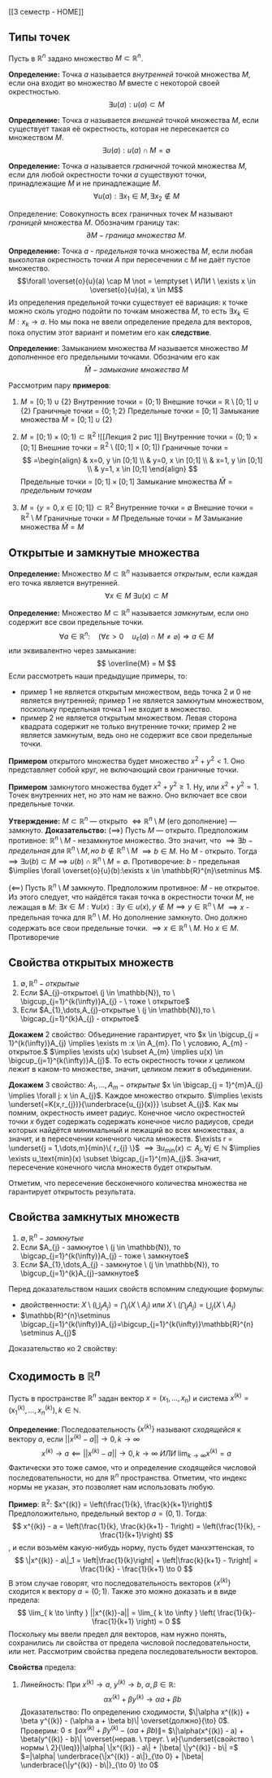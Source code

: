 [[3 семестр - HOME]]
## Типы точек
Пусть в $\mathbb{R}^n$ задано множество $M \subset \mathbb{R}^n$.

**Определение:** Точка $a$ называется *внутренней* точкой множества $M$, если она входит во множество $M$ вместе с некоторой своей окрестностью.
$$\exists u(a): u(a) \subset M$$

**Определение:** Точка $a$ называется *внешней* точкой множества $M$, если существует такая её окрестность, которая не пересекается со множеством $M$.
$$\exists u(a): u(a) \cap M = \emptyset$$

**Определение:** Точка $a$ называется *граничной* точкой множества $M$, если для любой окрестности точки $a$ существуют точки, принадлежащие $M$ и не принадлежащие $M$.
$$\forall u(a):\exists x_{1}\in M, \exists x_{2}\not\in M$$

Определение: Совокупность всех граничных точек $M$ называют *границей* множества $M$. Обозначим границу так:
$$
\partial M - граница \ множества \ M.
$$

**Определение:** Точка $a$ - *предельная* точка множества $M$, если любая выколотая окрестность точки $A$ при пересечении с $M$ не даёт пустое множество.
$$\forall \overset{o}{u}(a) \cap M \not = \emptyset \ ИЛИ \ \exists x \in \overset{o}{u}(a), x \in M$$
Из определения предельной точки существует её вариация: к точке можно сколь угодно подойти по точкам множества $M$, то есть $\exists x_{k} \in M:x_{k}\to a$. Но мы пока не ввели определение предела для векторов, пока опустим этот вариант и пометим его как **следствие**.

**Определение**: Замыканием множества $M$ называется множество $M$ дополненное его предельными точками. Обозначим его как
$$\bar{M} - замыкание \ множества \ M$$

Рассмотрим пару **примеров**:
1. $M = [0;1) \cup \{ 2 \}$
Внутренние точки = $(0;1)$
Внешние точки = $\mathbb{R} \setminus [0;1] \cup \{ 2 \}$
Граничные точки = $\{ 0;1;2 \}$
Предельные точки = $[0;1]$
Замыкание множества $\bar{M} = [0;1] \cup \{ 2 \}$

2. $M = [0;1) \times (0;1) \subset \mathbb{R}^{2}$
![[Лекция 2 рис 1]]
Внутренние точки = $(0;1)\times[0;1]$
Внешние точки = $\mathbb{R}^{2}\setminus([0;1]\times[0;1])$
Граничные точки = 
$$
=\begin{align}
 & x=0, y \in [0;1] \\
 & y=0, x \in [0;1] \\
 & x=1, y \in [0;1] \\
 & y=1, x \in [0;1]
\end{align}
$$
Предельные точки = $[0;1]\times[0;1]$
Замыкание множества $\bar{M} = предельным \ точкам$

3. $M=\{ y=0, x \in [0;1]\} \subset \mathbb{R}^{2}$
Внутренние точки = $\emptyset$
Внешние точки = $\mathbb{R}^{2} \setminus M$
Граничные точки = $M$
Предельные точки = $M$
Замыкание множества $\bar{M} = M$

## Открытые и замкнутые множества
**Определение:** Множество $M \subset \mathbb{R}^n$ называется *открытым*, если каждая его точка является внутренней.
$$
\forall x \in M \ \exists  u(x) \subset M
$$

**Определение:** Множество $M \subset \mathbb{R}^n$ называется *замкнутым*, если оно содержит все свои предельные точки.
$$
\forall a \in \mathbb{R}^n: \quad \left( \forall \varepsilon > 0 \quad u_\varepsilon(a) \cap M \neq \varnothing \right) \Rightarrow a \in M
$$
или эквивалентно через замыкание:
$$
\overline{M} = M
$$
Если рассмотреть наши предыдущие примеры, то:
- пример 1 не является открытым множеством, ведь точка 2 и 0 не является внутренней; пример 1 не является замкнутым множеством, поскольку предельная точка 1 не входит в множество.
- пример 2 не является открытым множеством. Левая сторона квадрата содержит не только внутренние точки; пример 2 не является замкнутым, ведь оно не содержит все свои предельные точки.

**Примером** открытого множества будет множество $x^{2}+y^{2}<1$. Оно представляет собой круг, не включающий свои граничные точки.

**Примером** замкнутого множества будет $x^{2}+y^{2}\geq 1$. Ну, или $x^{2}+y^{2} = 1$. Точек внутренних нет, но это нам не важно. Оно включает все свои предельные точки.

**Утверждение:** $M \subset \mathbb{R}^n$ — открыто $\Leftrightarrow \mathbb{R}^n \setminus M$ (его дополнение) — замкнуто.
**Доказательство:** $(\implies)$ Пусть $M$ — открыто. Предположим противное: $\mathbb{R}^n \setminus M$ - незамкнутое множество. Это значит, что
$\implies \exists b - предельная \ для \ \mathbb{R}^{n}\setminus M , но \ b \not\in \mathbb{R}^{n}\setminus M$
$\implies b \in M$. Но $M$ - открыто. Тогда
$\implies \exists u(b) \subset M \implies u(b) \cap \mathbb{R}^{n}\setminus M = \emptyset$. Противоречие: $b$ - предельная $\implies \forall \overset{o}{u}(b):\exists x \in \mathbb{R}^{n}\setminus M$.

$(\impliedby)$ Пусть $\mathbb{R}^{n}\setminus M$ замкнуто. Предположим противное: $M$ - не открытое.
Из этого следует, что найдётся такая точка в окрестности точки $M$, не лежащая в $M$: $\exists x \in M : \forall u(x) : \exists y \in u(x), y \not\in M \implies y \in \mathbb{R}^{n}\setminus M$
$\implies x$ - предельная точка для $\mathbb{R}^{n} \setminus M$. Но дополнение замкнуто. Оно должно содержать все свои предельные точки.
$\implies x \in \mathbb{R}^{n} \setminus M$. Но $x \in M$. Противоречие

## Свойства открытых множеств
1. $\emptyset, \mathbb{R}^{n} - открытые$
2. Если $A_{j}-открытое\ (j \in \mathbb{N}), то \ \bigcup_{j=1}^{k(\infty)}A_{j} - \ тоже \ открытое$
3. Если $A_{1},\dots,A_{j}-открытые \ (j \in \mathbb{N}),то \ \bigcap_{j=1}^{k}A_{j} - открытое$

**Докажем** 2 свойство: 
Объединение гарантирует, что $x \in \bigcup_{j = 1}^{k(\infty)}A_{j} \implies \exists m :x \in A_{m}. По \ условию, A_{m} - открытое.$
$\implies \exists u(x) \subset A_{m} \implies u(x) \in \bigcup_{j=1}^{k(\infty)}A_{j}$. То есть окрестность точки $x$ целиком лежит в каком-то множестве, значит, целиком лежит в объединении.

**Докажем** 3 свойство:
$A_{1},\dots,A_{m} - открытые$
$x \in \bigcap_{j = 1}^{m}A_{j} \implies \forall j: x \in A_{j}$. Каждое множество открыто.
$\implies \exists \underset{=K(x,r_{j})}{\underbrace{u_{j}(x)}} \subset A_{j}$. Как мы помним, окрестность имеет радиус. Конечное число окрестностей точки $x$ будет содержать содержать конечное число радиусов, среди которых найдётся минимальный и лежащий во всех множествах, а значит, и в пересечении конечного числа множеств.
$\exists r = \underset{j = 1,\dots,m}{min}\{ r_{j} \}$
$\implies \exists u_\text{min}(x) \subset A_{j}, \forall j \in \mathbb{N}$
$\implies \exists u_\text{min}(x) \subset \bigcap_{j=1}^{m}A_{j}$. Значит, пересечение конечного числа множеств будет открытым.

Отметим, что пересечение бесконечного количества множества не гарантирует открытость результата.

## Свойства замкнутых множеств
1. $\emptyset, \mathbb{R}^{n} - замкнутые$
2. Если $A_{j} - замкнутое \ (j \in \mathbb{N}), то \bigcap_{j=1}^{k(\infty)}A_{j} - тоже \ замкнутое$
3. Если $A_{1},\dots,A_{j} - замкнутое \ (j \in \mathbb{N}), то \bigcup_{j=1}^{k}A_{j}-замкнутое$

Перед доказательством наших свойств вспомним следующие формулы:
- двойственности: $X \setminus\left( \bigcup_j A_{j}\right) = \bigcap_{j}(X \setminus A_{j})$ или $X \setminus\left( \bigcap_{j}A_{j} \right)=\bigcup_{j}(X \setminus A_{j})$
- $\mathbb{R}^{n}\setminus \bigcap_{j=1}^{k(\infty)}A_{j}=\bigcup_{j=1}^{k(\infty)}\mathbb{R}^{n} \setminus A_{j}$

Доказательство ко 2 свойству: 

## Сходимость в $\mathbb{R}^{n}$

Пусть в пространстве $\mathbb{R}^{n}$ задан вектор $x = (x_{1},\dots,x_{n})$ и система $x^{(k)}=(x_{1}^{(k)},\dots,x_{n}^{(k)}), k\in \mathbb{N}$.

**Определение**: Последовательность $\{ x^{(k)} \}$ называют *сходящейся* к вектору $a$, если $\lvert \lvert x^{(k)} - a \rvert \rvert \to 0, k \to \infty$
$$
x^{(k)}\to a \impliedby \lvert \lvert x^{(k)} - a \rvert  \rvert \to 0, k \to \infty \ ИЛИ \ \lim_{ k \to \infty } x^{(k)} = a 
$$
Фактически это тоже самое, что и определение сходящейся числовой последовательности, но для $\mathbb{R}^{n}$ пространства. Отметим, что индекс нормы не указан, это позволяет нам использовать любую.

**Пример**: $\mathbb{R}^2$: $x^{(k)} = \left(\frac{1}{k}, \frac{k}{k+1}\right)$
Предположительно, предельный вектор $a = (0, 1)$. Тогда:
$$
x^{(k)} - a = \left(\frac{1}{k}, \frac{k}{k+1} - 1\right) = \left(\frac{1}{k}, -\frac{1}{k+1}\right)
$$
, и если возьмём какую-нибудь норму, пусть будет манхэттенская, то
$$
\|x^{(k)} - a\|_1 = \left|\frac{1}{k}\right| + \left|\frac{k}{k+1} - 1\right| = \frac{1}{k} - \frac{1}{k+1} \to 0
$$
В этом случае говорят, что последовательность векторов $\{ x^{(k)} \}$ сходится к вектору $a = (0;1)$. Также это можно доказать и в виде предела:
$$
\lim_{ k \to \infty } ||x^{(k)}-a|| = \lim_{ k \to \infty } \left( \frac{1}{k}-\frac{1}{k+1} \right) = 0
$$
Поскольку мы ввели предел для векторов, нам нужно понять, сохранились ли свойства от предела числовой последовательности, или нет. Рассмотрим свойства предела последовательности векторов.

**Свойства** предела:
1. Линейность: При $x^{(k)} \to a$, $y^{(k)} \to b$, $\alpha, \beta \in \mathbb{R}$:
$$
\alpha x^{(k)} + \beta y^{(k)} \to \alpha a + \beta b
$$
Доказательство: По определению сходимости, $\|\alpha x^{(k)} + \beta y^{(k)} - (\alpha a + \beta b)\| \overset{должно}{\to} 0$. Проверим:
$0\leq\|\alpha x^{(k)} + \beta y^{(k)} - (\alpha a + \beta b)\|=$
$\|\alpha(x^{(k)} - a) + \beta(y^{(k)} - b)\| \overset{нерав. \ треуг. \ и}{\underset{свойство \ нормы \ 2}{\leq}}|\alpha| \|x^{(k)} - a\| + |\beta| \|y^{(k)} - b\| =$
$=|\alpha| \underbrace{\|x^{(k)} - a\|}_{\to 0} + |\beta| \underbrace{\|y^{(k)} - b\|}_{\to 0} \to 0$